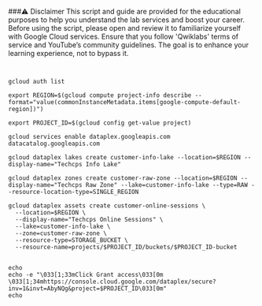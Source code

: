 ###⚠️ Disclaimer
This script and guide are provided for the educational purposes to help you understand the lab services and boost your career. Before using the script, please open and review it to familiarize yourself with Google Cloud services. Ensure that you follow 'Qwiklabs' terms of service and YouTube’s community guidelines. The goal is to enhance your learning experience, not to bypass it.

```


gcloud auth list

export REGION=$(gcloud compute project-info describe --format="value(commonInstanceMetadata.items[google-compute-default-region])")

export PROJECT_ID=$(gcloud config get-value project)

gcloud services enable dataplex.googleapis.com datacatalog.googleapis.com

gcloud dataplex lakes create customer-info-lake --location=$REGION --display-name="Techcps Info Lake"

gcloud dataplex zones create customer-raw-zone --location=$REGION --display-name="Techcps Raw Zone" --lake=customer-info-lake --type=RAW --resource-location-type=SINGLE_REGION

gcloud dataplex assets create customer-online-sessions \
  --location=$REGION \
  --display-name="Techcps Online Sessions" \
  --lake=customer-info-lake \
  --zone=customer-raw-zone \
  --resource-type=STORAGE_BUCKET \
  --resource-name=projects/$PROJECT_ID/buckets/$PROJECT_ID-bucket


echo
echo -e "\033[1;33mClick Grant access\033[0m \033[1;34mhttps://console.cloud.google.com/dataplex/secure?inv=1&invt=AbyNQg&project=$PROJECT_ID\033[0m"
echo

```
